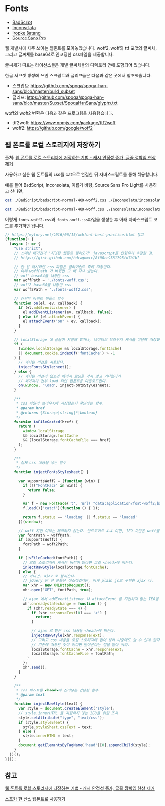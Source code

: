 # Fonts

- [BadScript](https://hrzon.github.io/fonts/BadScript/)
- [Inconsolata](https://hrzon.github.io/fonts/Inconsolata/)
- [Iropke Batang](https://hrzon.github.io/fonts/IropkeBatangMSubset/)
- [Source Sans Pro](https://hrzon.github.io/fonts/SourceSansPro/)

웹 개발시에 자주 쓰이는 웹폰트를 모아놓았습니다. woff2, woff와 ttf 포맷의 글씨체, 그리고 글씨체를 base64로 인코딩한 css파일을 제공합니다.

글씨체가 따르는 라이선스들은 개별 글씨체들의 디렉토리 안에 포함되어 있습니다.

한글 서브셋 생성에 쓰인 스크립트와 글리프들은 다음과 같은 곳에서 참조했습니다.

- 스크립트: <https://github.com/spoqa/spoqa-han-sans/blob/master/build_subset>
- 글리프: <https://github.com/spoqa/spoqa-han-sans/blob/master/Subset/SpoqaHanSans/glyphs.txt>

woff와 woff2 변환은 다음과 같은 프로그램을 사용했습니다.

- ttf2woff: <https://www.npmjs.com/package/ttf2woff>
- woff2: <https://github.com/google/woff2>

## 웹 폰트를 로컬 스토리지에 저장하기

출처: [웹 폰트를 로컬 스토리지에 저장하는 기법 - 캐시 안정성 증가, 글꼴 깜빡임 현상 제거](https://mytory.net/2016/06/15/webfont-best-practice.html)

사용하고 싶은 웹 폰트들의 css를 cat으로 연결한 뒤 자바스크립트를 통해 적용합니다.

예를 들어 BadScript, Inconsolata, 이롭게 바탕, Source Sans Pro Light를 사용하고 싶다면,

```bash
cat ./BadScript/badscript-normal-400-woff2.css ./Inconsolata/inconsolata-normal-400-woff2.css ./IropkeBatangMSubset/iropke-batang-m-subset-woff2.css ./SourceSansPro/source-sans-pro-italic-300-woff2.css > fonts-woff2.css

cat ./BadScript/badscript-normal-400-woff.css ./Inconsolata/inconsolata-normal-400-woff.css ./IropkeBatangMSubset/iropke-batang-m-subset-woff.css ./SourceSansPro/source-sans-pro-italic-300-woff.css > fonts-woff.css
```

이렇게 `fonts-woff2.css`와` fonts-woff.css`파일을 생성한 후 아래 자바스크립트 코드를 추가하면 됩니다.

```javascript
// https://mytory.net/2016/06/15/webfont-best-practice.html 참고
(function() {
  (async () => {
    "use strict";
    // 스매싱 매거진의 '지연된 웹폰트 불러오기' javascript를 안형우가 수정한 것.
    // https://gist.github.com/hdragomir/8f00ce2581795fd7b1b7

    // 한 번 캐시하면 css 파일은 클라이언트 측에 저장한다.
    // 아래 woffPath 가 바뀌면 그 때 다시 받는다.
    // woff base64를 내장한 css
    var woffPath = './fonts-woff.css';
    // woff2 base64를 내장한 css
    var woff2Path = './fonts-woff2.css';

    // 간단한 이벤트 핸들러 함수
    function on(el, ev, callback) {
      if (el.addEventListener) {
        el.addEventListener(ev, callback, false);
      } else if (el.attachEvent) {
        el.attachEvent("on" + ev, callback);
      }
    }

    // localStorage 에 글꼴이 저장돼 있거나, 네이티브 브라우저 캐시를 이용해 저장했다면...
    if (
      (window.localStorage && localStorage.fontCache)
      || document.cookie.indexOf('fontCache') > -1
    ) {
      // 캐시된 버전을 사용한다.
      injectFontsStylesheet();
    } else {
      // 캐시된 버전이 없으면 페이지 로딩을 막지 않고 기다렸다가
      // 페이지가 전부 load 되면 웹폰트를 다운로드한다.
      on(window, "load", injectFontsStylesheet);
    }

    /**
     * css 파일이 브라우저에 저장됐는지 확인하는 함수.
     * @param href
     * @returns {Storage|string|*|boolean}
     */
    function isFileCached(href) {
      return (
        window.localStorage
        && localStorage.fontCache
        && (localStorage.fontCacheFile === href)
      );
    }

    /**
     * 실제 css 내용을 넣는 함수
     */
    function injectFontsStylesheet() {

      var supportsWoff2 = (function (win) {
        if (!("FontFace" in win)) {
          return false;
        }

        var f = new FontFace('t', 'url( "data:application/font-woff2;base64,d09GMgABAAAAAADcAAoAAAAAAggAAACWAAEAAAAAAAAAAAAAAAAAAAAAAAAAAAAABk4ALAoUNAE2AiQDCAsGAAQgBSAHIBtvAcieB3aD8wURQ+TZazbRE9HvF5vde4KCYGhiCgq/NKPF0i6UIsZynbP+Xi9Ng+XLbNlmNz/xIBBqq61FIQRJhC/+QA/08PJQJ3sK5TZFMlWzC/iK5GUN40psgqvxwBjBOg6JUSJ7ewyKE2AAaXZrfUB4v+hze37ugJ9d+DeYqiDwVgCawviwVFGnuttkLqIMGivmDg" ) format( "woff2" )', {});
        f.load()['catch'](function () { });

        return f.status == 'loading' || f.status == 'loaded';
      })(window);

      // woff 지원 여부는 체크하지 않는다. 안드로이드 4.4 미만, IE9 미만은 woff를 지원하지 않는데, 워낙 소수라 일단 디텍트 코드를 넣지 않았다.
      var fontPath = woffPath;
      if (supportsWoff2) {
        fontPath = woff2Path;
      }

      if (isFileCached(fontPath)) {
        // 로컬 스토리지에 캐시한 버전이 있다면 그걸 <head>에 박는다.
        injectRawStyle(localStorage.fontCache);
      } else {
        // 아니면, ajax 로 불러온다.
        // jQuery 만 쓴 분들은 생소하겠지만, 이게 plain js로 구현한 ajax 다.
        var xhr = new XMLHttpRequest();
        xhr.open("GET", fontPath, true);

        // ajax 에서 addEventListener 나 attachEvent 를 지원하지 않는 IE8을 위한 조치
        xhr.onreadystatechange = function () {
          if (xhr.readyState === 4) {
            if (xhr.responseText[0] === '<') {
              return;
            }

            // ajax 로 받은 css 내용을 <head>에 박는다.
            injectRawStyle(xhr.responseText);
            // 그리고 css 내용을 로컬 스토리지에 집어 넣어 나중에도 쓸 수 있게 한다.
            // 기존에 저장된 것이 있다면 덮어쓴다는 점을 알아 둬라.
            localStorage.fontCache = xhr.responseText;
            localStorage.fontCacheFile = fontPath;
          }
        };
        xhr.send();
      }
    }

    /**
     * css 텍스트를 <head>에 집어넣는 간단한 함수
     * @param text
     */
    function injectRawStyle(text) {
      var style = document.createElement('style');
      // style.innerHTML 을 지원하지 않는 IE8을 위한 조치
      style.setAttribute("type", "text/css");
      if (style.styleSheet) {
        style.styleSheet.cssText = text;
      } else {
        style.innerHTML = text;
      }
      document.getElementsByTagName('head')[0].appendChild(style);
    }
  })();
}());

```



## 참고

[웹 폰트를 로컬 스토리지에 저장하는 기법 - 캐시 안정성 증가, 글꼴 깜빡임 현상 제거](https://mytory.net/2016/06/15/webfont-best-practice.html)

[스포카 한 산스 웹폰트로 사용하기](https://spoqa.github.io/2017/02/15/using-shs-as-webfonts.html)
